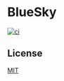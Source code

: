 # BlueSky

<p>
  <a href="https://github.com/dlbarduzzi/bluesky/actions/workflows/ci.yaml" target="_blank" rel="noopener">
    <img src="https://github.com/dlbarduzzi/bluesky/actions/workflows/ci.yaml/badge.svg" alt="ci" />
  </a>
</p>

## License

[MIT](./LICENSE)
